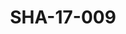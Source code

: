 ---
pid: SHA-17-009
title: SHA-17-009
language: en
original_label: 
rights: Sharhabil Ahmed
location_of_original: Sharhabil Ahmed
photographer_or_studio: Studio Jack Kuwait
scanned_from: photograph 13 by 17.9
_date: '1964'
location: Kuwait
description: Ahmed al Mustafa with 'oud
additional_notes: 
permission_display: 'yes'
on_server: 'no'
on_website: 'no'
permalink: /photopages/en/SHA-17-009.html
layout: photo-page
---